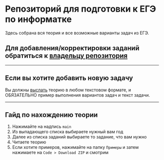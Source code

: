 # Репозиторий для подготовки к ЕГЭ по информатке

Здесь собрана вся теория и все возможные варианты задач из ЕГЭ.

## Для добавления/корректировки заданий обратиться к [владельцу репозитория](https://t.me/K4RT0F3L)

----------

## Если вы хотите добавить новую задачу

Вы должны [выслать](https://t.me/K4RT0F3L) теорию в любом текстовом формате, и ОБЯЗАТЕЛЬНО пример выполнения вариантов задач и текст задачи.

----------

## Гайд по нахождению теории

1. Нажимайте на надпись `main`
2. Из выпадающего списка выбираете нужный вам год
3. Далее из списка заданий выбираете то задание, что вам нужно
4. Читаете теорию
5. Если хотите примеров, нажимайте на папку `Примеры` и затем нажимаете на `Code > Download ZIP` и смотрим
